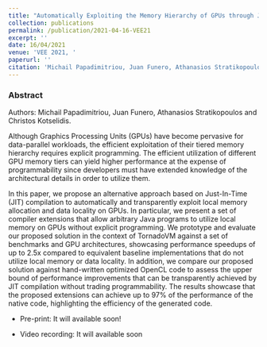 ```yaml
---
title: "Automatically Exploiting the Memory Hierarchy of GPUs through Just-in-Time Compilation"
collection: publications
permalink: /publication/2021-04-16-VEE21
excerpt: ''
date: 16/04/2021
venue: 'VEE 2021, '
paperurl: ''
citation: 'Michail Papadimitriou, Juan Funero, Athanasios Stratikopoulos and Christos Kotselidis. Automatically Exploiting the Memory Hierarchy of GPUs through Just-in-Time Compilation . VEE 2021.' 
---
```


### Abstract

Authors: Michail Papadimitriou, Juan Funero, Athanasios Stratikopoulos and Christos Kotselidis.

Although Graphics Processing Units (GPUs) have become pervasive for data-parallel workloads, the efficient exploitation of their 
tiered memory hierarchy requires explicit programming. The efficient utilization of different GPU memory tiers can yield higher 
performance at the expense of programmability since developers must have extended knowledge of the architectural details in order 
to utilize them. 


In this paper, we propose an alternative approach based on Just-In-Time (JIT) compilation to automatically and transparently exploit 
local memory allocation and data locality on GPUs. In particular, we present a set of compiler extensions that allow arbitrary Java 
programs to utilize local memory on GPUs without explicit programming. We prototype and evaluate our proposed solution in the context 
of TornadoVM against a set of benchmarks and GPU architectures, showcasing performance speedups of up to 2.5x compared to equivalent 
baseline implementations that do not utilize local memory or data locality. In addition, we compare our proposed solution against 
hand-written optimized OpenCL code to assess the upper bound of performance improvements that can be transparently achieved by JIT 
compilation without trading programmability. The results showcase that the proposed extensions can achieve up to 97% of the performance
of the native code, highlighting the efficiency of the generated code.

* Pre-print: It will available soon! 

* Video recording: It will available soon


